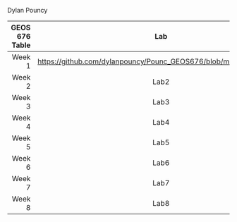 Dylan Pouncy

| GEOS 676 Table | Lab | Quiz |
|-------:|:----:|-------:|
| Week 1 | https://github.com/dylanpouncy/Pounc_GEOS676/blob/main/Lab/Week01 | Quiz 1 |
| Week 2 | Lab2 | Quiz 2 |
| Week 3 | Lab3 | Quiz 3 |
| Week 4 | Lab4 | Quiz 4 |
| Week 5 | Lab5 | Quiz 5 |
| Week 6 | Lab6 | Quiz 6 |
| Week 7 | Lab7 | Quiz 7 |
| Week 8 | Lab8 | Quiz 8 |
